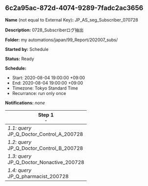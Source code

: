 ## 6c2a95ac-872d-4074-9289-7fadc2ac3656

**Name** (not equal to External Key)**:** JP_AS_seg_Subscriber_070728

**Description:** 0728_Subscriberログ抽出

**Folder:** my automations/japan/99_Report/202007_subs/

**Started by:** Schedule

**Status:** Ready

**Schedule:**

* Start: 2020-08-04 19:00:00 +09:00
* End: 2020-08-04 19:00:00 +09:00
* Timezone: Tokyo Standard Time
* Recurrance: run only once

**Notifications:** _none_


| Step 1<br>_<small>-</small>_ |
| --- |
| _1.1: query_<br>JP_Q_Doctor_Control_A_200728 |
| _1.2: query_<br>JP_Q_Doctor_Control_B_200728 |
| _1.3: query_<br>JP_Q_Doctor_Nonactive_200728 |
| _1.4: query_<br>JP_Q_pharmacist_200728 |
